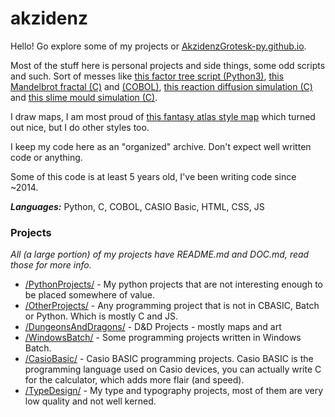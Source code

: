 # akzidenz
Hello! Go explore some of my projects or [AkzidenzGrotesk-py.github.io](https://akzidenzgrotesk-py.github.io/index.html).

Most of the stuff here is personal projects and side things, some odd scripts and such. Sort of messes like [this factor tree script (Python3)](https://github.com/AkzidenzGrotesk-py/PythonProjects/blob/main/console/factor_tree.py), [this Mandelbrot fractal (C)](https://github.com/AkzidenzGrotesk-py/OtherProjects/blob/main/c/mandelbrot.c) and [(COBOL)](https://github.com/AkzidenzGrotesk-py/OtherProjects/blob/main/cobol/mandelbrot.cob), [this reaction diffusion simulation (C)](https://github.com/AkzidenzGrotesk-py/OtherProjects/blob/main/c/reaction_diffusion_UI.c) and [this slime mould simulation (C)](https://github.com/AkzidenzGrotesk-py/OtherProjects/blob/main/c/slime_mould_UI.c).

I draw maps, I am most proud of [this fantasy atlas style map](https://github.com/AkzidenzGrotesk-py/DungeonsAndDragons/blob/main/RennetaRange_GarhusTerritory_AtlasMap.png) which turned out nice, but I do other styles too.

I keep my code here as an "organized" archive. Don't expect well written code or anything.

Some of this code is at least 5 years old, I've been writing code since ~2014.

**_Languages:_** Python, C, COBOL, CASIO Basic, HTML, CSS, JS

### Projects
*All (a large portion) of my projects have README.md and DOC.md, read those for more info.*
- [/PythonProjects/](https://github.com/AkzidenzGrotesk-py/PythonProjects) - My python projects that are not interesting enough to be placed somewhere of value.
- [/OtherProjects/](https://github.com/AkzidenzGrotesk-py/OtherProjects) - Any programming project that is not in CBASIC, Batch or Python. Which is mostly C and JS.
- [/DungeonsAndDragons/](https://github.com/AkzidenzGrotesk-py/DungeonsAndDragons) - D&amp;D Projects - mostly maps and art
- [/WindowsBatch/](https://github.com/AkzidenzGrotesk-py/WindowsBatch) - Some programming projects written in Windows Batch.
- [/CasioBasic/](https://github.com/AkzidenzGrotesk-py/CasioBasic) - Casio BASIC programming projects. Casio BASIC is the programming language used on Casio devices, you can actually write C for the calculator, which adds more flair (and speed).
- [/TypeDesign/](https://github.com/AkzidenzGrotesk-py/TypeDesign) - My type and typography projects, most of them are very low quality and not well kerned.
